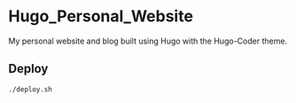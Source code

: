 # Hugo_Personal_Website
My personal website and blog built using Hugo with the Hugo-Coder theme.

## Deploy

```bash
./deploy.sh
```
